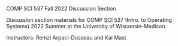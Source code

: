 

COMP SCI 537 Fall 2022 Discussion Section

Discussion section materials for COMP SCI 537 (Intro. to Operating Systems) 2022 Summer at the University of Wisconsin-Madison.

Instructors: Remzi Arpaci-Dusseau and Kai Mast

